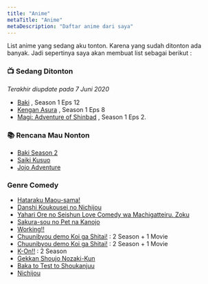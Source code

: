 ```yaml
---
title: "Anime"
metaTitle: "Anime"
metaDescription: "Daftar anime dari saya"
---
```


List anime yang sedang aku tonton. Karena yang sudah ditonton ada banyak. Jadi sepertinya saya akan membuat list sebagai berikut : 

### 📺 Sedang Ditonton 
*Terakhir diupdate pada 7 Juni 2020*
- [Baki](https://myanimelist.net/anime/34443/Baki) , Season 1 Eps 12
- [Kengan Asura](https://myanimelist.net/anime/36903/Kengan_Ashura) , Season 1 Eps 8 
- [Magi: Adventure of Shinbad](https://myanimelist.net/anime/31741/Magi__Sinbad_no_Bouken_TV) , Season 1 Eps 2. 

### 📚 Rencana Mau Nonton
- [Baki Season 2](https://myanimelist.net/anime/39555/Baki_2nd_Season)
- [Saiki Kusuo ](https://myanimelist.net/anime/33255/Saiki_Kusuo_no_%CE%A8-nan)
- [Jojo Adventure](https://myanimelist.net/anime/14719/JoJo_no_Kimyou_na_Bouken_TV?suggestion=)

### Genre Comedy
- [Hataraku Maou-sama!](https://myanimelist.net/anime/15809/Hataraku_Maou-sama)
- [Danshi Koukousei no Nichijou](https://myanimelist.net/anime/11843/Danshi_Koukousei_no_Nichijou)
- [Yahari Ore no Seishun Love Comedy wa Machigatteiru. Zoku](https://myanimelist.net/anime/23847/Yahari_Ore_no_Seishun_Love_Comedy_wa_Machigatteiru_Zoku)
- [Sakura-sou no Pet na Kanojo](https://myanimelist.net/anime/13759/Sakura-sou_no_Pet_na_Kanojo)
- [Working!!](https://myanimelist.net/anime/6956/Working)
- [Chuunibyou demo Koi ga Shitai!](https://myanimelist.net/anime/14741/Chuunibyou_demo_Koi_ga_Shitai?q=Chuunibyou%20demo) : 2 Season + 1 Movie
- [Chuunibyou demo Koi ga Shitai!](https://myanimelist.net/anime/14741/Chuunibyou_demo_Koi_ga_Shitai?q=Chuunibyou%20demo) : 2 Season + 1 Movie
- [K-On!!](https://myanimelist.net/anime/7791/K-On) : 2 Season
- [Gekkan Shoujo Nozaki-Kun](https://myanimelist.net/anime/23289/Gekkan_Shoujo_Nozaki-kun?q=Gekkan%20Shoujo%20Nozaki-Kun) 
- [Baka to Test to Shoukanjuu](https://myanimelist.net/anime/6347/Baka_to_Test_to_Shoukanjuu) 
- [Nichijou](https://myanimelist.net/anime/10165/Nichijou) 